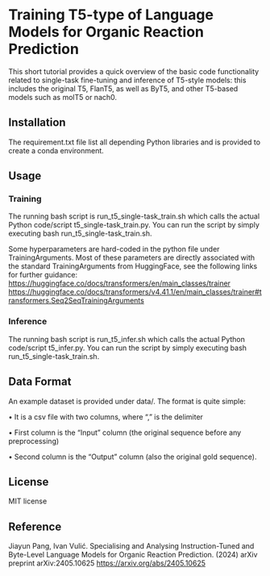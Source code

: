 # Training T5-type of Language Models for Organic Reaction Prediction
This short tutorial provides a quick overview of the basic code functionality related to single-task fine-tuning and inference of T5-style models: this includes the original T5, FlanT5, as well as ByT5, and other T5-based models such as molT5 or nach0.

## Installation
The requirement.txt file list all depending Python libraries and is provided to create a conda environment.

## Usage

### Training

The running bash script is run_t5_single-task_train.sh which calls the actual Python code/script t5_single-task_train.py. You can run the script by simply executing bash run_t5_single-task_train.sh.

Some hyperparameters are hard-coded in the python file under TrainingArguments. Most of these parameters are directly associated with the standard TrainingArguments from HuggingFace, see the following links for further guidance:
https://huggingface.co/docs/transformers/en/main_classes/trainer
https://huggingface.co/docs/transformers/v4.41.1/en/main_classes/trainer#transformers.Seq2SeqTrainingArguments

### Inference

The running bash script is run_t5_infer.sh which calls the actual Python code/script t5_infer.py. You can run the script by simply executing bash run_t5_single-task_train.sh.


## Data Format

An example dataset is provided under data/. The format is quite simple:

•	It is a csv file with two columns, where “,” is the delimiter

•	First column is the “Input” column (the original sequence before any preprocessing)

•	Second column is the “Output” column (also the original gold sequence).

## License
MIT license

## Reference
Jiayun Pang, Ivan Vulić. Specialising and Analysing Instruction-Tuned and Byte-Level Language Models for Organic Reaction Prediction. (2024) arXiv preprint arXiv:2405.10625
https://arxiv.org/abs/2405.10625

